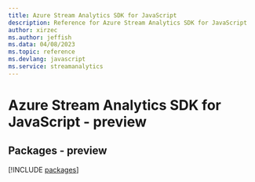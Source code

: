 ```yaml
---
title: Azure Stream Analytics SDK for JavaScript
description: Reference for Azure Stream Analytics SDK for JavaScript
author: xirzec
ms.author: jeffish
ms.data: 04/08/2023
ms.topic: reference
ms.devlang: javascript
ms.service: streamanalytics
---
```

# Azure Stream Analytics SDK for JavaScript - preview
## Packages - preview
[!INCLUDE [packages](stream-analytics-index.md)]